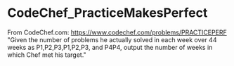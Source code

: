 # CodeChef_PracticeMakesPerfect
From CodeChef.com: https://www.codechef.com/problems/PRACTICEPERF
"Given the number of problems he actually solved in each week over 44 weeks as P1,P2,P3,P1​,P2​,P3​, and P4P4​, output the number of weeks in which Chef met his target."

